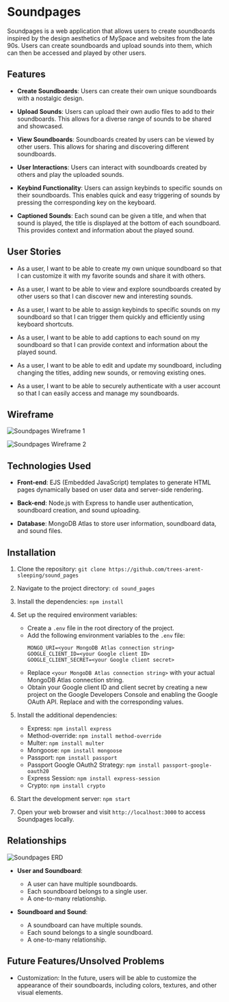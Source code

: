 # Soundpages

Soundpages is a web application that allows users to create soundboards inspired by the design aesthetics of MySpace and websites from the late 90s. Users can create soundboards and upload sounds into them, which can then be accessed and played by other users.

## Features

- **Create Soundboards**: Users can create their own unique soundboards with a nostalgic design.

- **Upload Sounds**: Users can upload their own audio files to add to their soundboards. This allows for a diverse range of sounds to be shared and showcased.

- **View Soundboards**: Soundboards created by users can be viewed by other users. This allows for sharing and discovering different soundboards.

- **User Interactions**: Users can interact with soundboards created by others and play the uploaded sounds.

- **Keybind Functionality**: Users can assign keybinds to specific sounds on their soundboards. This enables quick and easy triggering of sounds by pressing the corresponding key on the keyboard.

- **Captioned Sounds**: Each sound can be given a title, and when that sound is played, the title is displayed at the bottom of each soundboard. This provides context and information about the played sound.

## User Stories

- As a user, I want to be able to create my own unique soundboard so that I can customize it with my favorite sounds and share it with others.

- As a user, I want to be able to view and explore soundboards created by other users so that I can discover new and interesting sounds.

- As a user, I want to be able to assign keybinds to specific sounds on my soundboard so that I can trigger them quickly and efficiently using keyboard shortcuts.

- As a user, I want to be able to add captions to each sound on my soundboard so that I can provide context and information about the played sound.

- As a user, I want to be able to edit and update my soundboard, including changing the titles, adding new sounds, or removing existing ones.

- As a user, I want to be able to securely authenticate with a user account so that I can easily access and manage my soundboards.

## Wireframe

![Soundpages Wireframe 1](https://github.com/trees-arent-sleeping/sound_pages/assets/117592107/18728f84-b1ad-4cb5-aa8c-d927a797f13b)

![Soundpages Wireframe 2](https://github.com/trees-arent-sleeping/sound_pages/assets/117592107/1cf465d5-57d8-45c0-b9d2-c05843f2cc34)

## Technologies Used

- **Front-end**: EJS (Embedded JavaScript) templates to generate HTML pages dynamically based on user data and server-side rendering.

- **Back-end**: Node.js with Express to handle user authentication, soundboard creation, and sound uploading.

- **Database**: MongoDB Atlas to store user information, soundboard data, and sound files.

## Installation

1. Clone the repository: `git clone https://github.com/trees-arent-sleeping/sound_pages`
2. Navigate to the project directory: `cd sound_pages`
3. Install the dependencies: `npm install`
4. Set up the required environment variables:

   - Create a `.env` file in the root directory of the project.
   - Add the following environment variables to the `.env` file:
     ```
     MONGO_URI=<your MongoDB Atlas connection string>
     GOOGLE_CLIENT_ID=<your Google client ID>
     GOOGLE_CLIENT_SECRET=<your Google client secret>
     ```
   - Replace `<your MongoDB Atlas connection string>` with your actual MongoDB Atlas connection string.
   - Obtain your Google client ID and client secret by creating a new project on the Google Developers Console and enabling the Google OAuth API. Replace <your Google client ID> and <your Google client secret> with the corresponding values.

5. Install the additional dependencies:
   - Express: `npm install express`
   - Method-override: `npm install method-override`
   - Multer: `npm install multer`
   - Mongoose: `npm install mongoose`
   - Passport: `npm install passport`
   - Passport Google OAuth2 Strategy: `npm install passport-google-oauth20`
   - Express Session: `npm install express-session`
   - Crypto: `npm install crypto`

6. Start the development server: `npm start`
7. Open your web browser and visit `http://localhost:3000` to access Soundpages locally.

## Relationships

![Soundpages ERD](https://github.com/trees-arent-sleeping/sound_pages/assets/117592107/ba676616-f669-4380-b3df-3b41eae25654)

- **User and Soundboard**:
  - A user can have multiple soundboards.
  - Each soundboard belongs to a single user.
  - A one-to-many relationship.

- **Soundboard and Sound**:
  - A soundboard can have multiple sounds.
  - Each sound belongs to a single soundboard.
  - A one-to-many relationship.

## Future Features/Unsolved Problems

- Customization: In the future, users will be able to customize the appearance of their soundboards, including colors, textures, and other visual elements.

